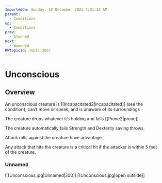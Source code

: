 ```yaml
---
ImportedOn: Sunday, 19 December 2021 7:31:11 AM
parent:
  - Conditions
up:
  - Conditions
prev:
  - Stunned
next:
  - Wounded
RWtopicId: Topic_1067
---
```

# Unconscious
## Overview
An unconscious creature is [[Incapacitated2|incapacitated]] (see the condition), can’t move or speak, and is unaware of its surroundings

The creature drops whatever it’s holding and falls [[Prone2|prone]].

The creature automatically fails Strength and Dexterity saving throws.

Attack rolls against the creature have advantage.

Any attack that hits the creature is a critical hit if the attacker is within 5 feet of the creature.

### Unnamed
![[Unconscious.jpg|Unnamed|300]]
[[Unconscious.jpg|open outside]]
